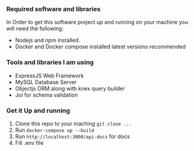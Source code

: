 ### Required software and libraries

In Order to get this software project up and running on your machine you will need the following:
 - Nodejs and npm installed.
 - Docker and Docker compose installed latest versions recommended

### Tools and libraries I am using
 - ExpressJS Web Framework
 - MySQL Database Server
 - Objectjs ORM along with knex query builder
 - Joi for schema validation
 

### Get it Up and running
 1. Clone this repo to your maching `git clone ...`
 2. Run `docker-compose up --build`
 3. Run `http://localhost:3000/api-docs` for docs
 4. Fill .env file